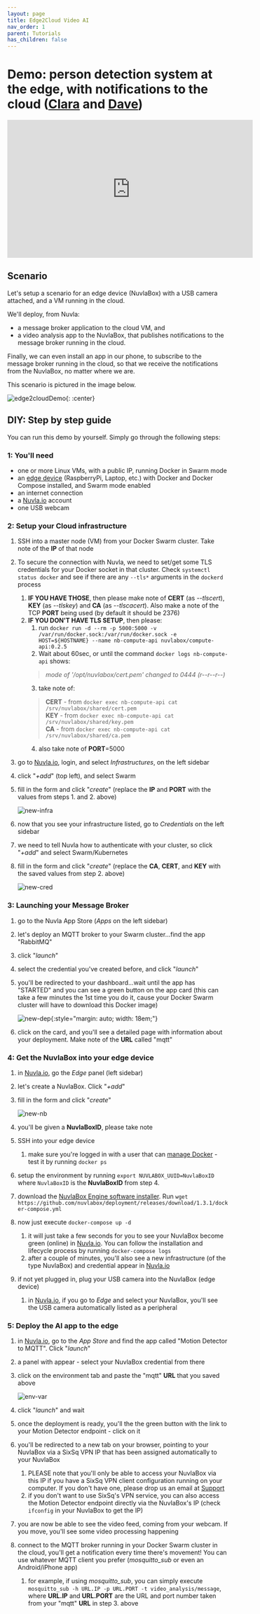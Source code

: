 ```yaml
---
layout: page
title: Edge2Cloud Video AI
nav_order: 1
parent: Tutorials
has_children: false
---
```


# Demo: person detection system at the edge, with notifications to the cloud ([Clara](/clara) and [Dave](/dave))

<center>
<iframe width="560" height="315" src="https://www.youtube.com/embed/yYJ6laT_6M4" frameborder="0" allow="accelerometer; autoplay; encrypted-media; gyroscope; picture-in-picture" allowfullscreen></iframe>
</center>

## Scenario

Let's setup a scenario for an edge device (NuvlaBox) with a USB camera attached, and a VM running in the cloud.

We'll deploy, from Nuvla:
 - a message broker application to the cloud VM, and
 - a video analysis app to the NuvlaBox, that publishes notifications to the message broker running in the cloud.
 
Finally, we can even install an app in our phone, to subscribe to the message broker running in the cloud, so that we receive the notifications from the NuvlaBox, no matter where we are.

This scenario is pictured in the image below.

![edge2cloudDemo](/assets/img/videoAIDemo.png){: :center}


## DIY: Step by step guide

You can run this demo by yourself. Simply go through the following steps:

### 1: You'll need

 - one or more Linux VMs, with a public IP, running Docker in Swarm mode
 - an [edge device](/nuvlabox/latest/nuvlabox-engine/requirements) (RaspberryPi, Laptop, etc.) with Docker and Docker Compose installed, and Swarm mode enabled
 - an internet connection
 - a [Nuvla.io](https://nuvla.io) account
 - one USB webcam
 

### 2: Setup your Cloud infrastructure

 1. SSH into a master node (VM) from your Docker Swarm cluster. Take note of the **IP** of that node
 2. To secure the connection with Nuvla, we need to set/get some TLS credentials for your Docker socket in that cluster. Check `systemctl status docker` and see if there are any `--tls*` arguments in the `dockerd` process 
    1. **IF YOU HAVE THOSE**, then please make note of **CERT** (as *--tlscert*), **KEY** (as *--tlskey*) and **CA** (as *--tlscacert*). Also make a note of the TCP **PORT** being used (by default it should be 2376)
    2. **IF YOU DON'T HAVE TLS SETUP**, then please:
        1. run `docker run -d --rm -p 5000:5000 -v /var/run/docker.sock:/var/run/docker.sock -e HOST=${HOSTNAME} --name nb-compute-api nuvlabox/compute-api:0.2.5`
        2. Wait about 60sec, or until the command `docker logs nb-compute-api` shows:
        > *mode of '/opt/nuvlabox/cert.pem' changed to 0444 (r--r--r--)*
        3. take note of:
        > **CERT**  - from `docker exec nb-compute-api cat /srv/nuvlabox/shared/cert.pem` <br>
        > **KEY** - from `docker exec nb-compute-api cat /srv/nuvlabox/shared/key.pem` <br> 
        > **CA** - from `docker exec nb-compute-api cat /srv/nuvlabox/shared/ca.pem`
        4. also take note of **PORT**=5000
 3. go to [Nuvla.io](https://nuvla.io), login, and select *Infrastructures*, on the left sidebar
 4. click "*+add*" (top left), and select Swarm
 5. fill in the form and click "*create*" (replace the **IP** and **PORT** with the values from steps 1. and 2. above)
 
    ![new-infra](/assets/img/new-infra-modal.png)
 6. now that you see your infrastructure listed, go to *Credentials* on the left sidebar
 7. we need to tell Nuvla how to authenticate with your cluster, so click "*+add*" and select Swarm/Kubernetes
 8. fill in the form and click "*create*" (replace the **CA**, **CERT**, and **KEY** with the saved values from step 2. above)
 
    ![new-cred](/assets/img/new-credential-modal.png)

### 3: Launching your Message Broker

 1. go to the Nuvla App Store (*Apps* on the left sidebar)
 2. let's deploy an MQTT broker to your Swarm cluster...find the app "RabbitMQ"
 3. click "*launch*"
 4. select the credential you've created before, and click "*launch*"
 5. you'll be redirected to your dashboard...wait until the app has "STARTED" and you can see a green button on the app card (this can take a few minutes the 1st time you do it, cause your Docker Swarm cluster will have to download this Docker image)
    
    ![new-dep](/assets/img/new-deployment-card.png){:style="margin: auto; width: 18em;"}
 6. click on the card, and you'll see a detailed page with information about your deployment. Make note of the **URL** called "mqtt"
 
### 4: Get the NuvlaBox into your edge device

 1. in [Nuvla.io](https://nuvla.io), go the *Edge* panel (left sidebar)
 2. let's create a NuvlaBox. Click "*+add*"
 3. fill in the form and click "*create*"
     
     ![new-nb](/assets/img/new-nb-modal.png)
 4. you'll be given a **NuvlaBoxID**, please take note
 5. SSH into your edge device
    1. make sure you're logged in with a user that can [manage Docker](https://docs.docker.com/install/linux/linux-postinstall/#manage-docker-as-a-non-root-user) - test it by running `docker ps`
 6. setup the environment by running `export NUVLABOX_UUID=NuvlaBoxID` where `NuvlaBoxID` is the **NuvlaBoxID** from step 4.
 7. download the [NuvlaBox Engine software installer](https://github.com/nuvlabox/deployment/releases). Run `wget https://github.com/nuvlabox/deployment/releases/download/1.3.1/docker-compose.yml`
 8. now just execute `docker-compose up -d`
    1. it will just take a few seconds for you to see your NuvlaBox become green (online) in [Nuvla.io](https://nuvla.io). You can follow the installation and lifecycle process by running `docker-compose logs`
    2. after a couple of minutes, you'll also see a new infrastructure (of the type NuvlaBox) and credential appear in [Nuvla.io](https://nuvla.io)
 9. if not yet plugged in, plug your USB camera into the NuvlaBox (edge device)
    1. in [Nuvla.io](https://nuvla.io), if you go to *Edge* and select your NuvlaBox, you'll see the USB camera automatically listed as a peripheral
    
### 5: Deploy the AI app to the edge

 1. in [Nuvla.io](https://nuvla.io), go to the *App Store* and find the app called "Motion Detector to MQTT". Click "*launch*"
 2. a panel with appear - select your NuvlaBox credential from there
 3. click on the environment tab and paste the "mqtt" **URL** that you saved above
 
     ![env-var](/assets/img/env-modal.png)
 4. click "*launch*" and wait
 5. once the deployment is ready, you'll the the green button with the link to your Motion Detector endpoint - click on it
 6. you'll be redirected to a new tab on your browser, pointing to your NuvlaBox via a SixSq VPN IP that has been assigned automatically to your NuvlaBox
    1. PLEASE note that you'll only be able to access your NuvlaBox via this IP if you have a SixSq VPN client configuration running on your computer. If you don't have one, please drop us an email at [Support](mailto:support@sixsq.com)
    2. if you don't want to use SixSq's VPN service, you can also access the Motion Detector endpoint directly via the NuvlaBox's IP (check `ifconfig` in your NuvlaBox to get the IP)
 7. you are now be able to see the video feed, coming from your webcam. If you move, you'll see some video processing happening
 8. connect to the MQTT broker running in your Docker Swarm cluster in the cloud, you'll get a notification every time there's movement! You can use whatever MQTT client you prefer (*mosquitto_sub* or even an Android/iPhone app)
    1. for example, if using *mosquitto_sub*, you can simply execute `mosquitto_sub -h URL.IP -p URL.PORT -t video_analysis/message`, where **URL.IP** and **URL.PORT** are the URL and port number taken from your "mqtt" **URL** in step 3. above
